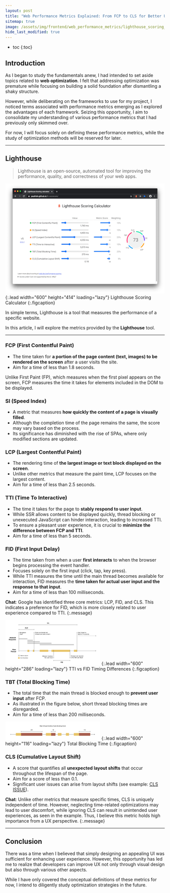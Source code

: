 ```yaml
---
layout: post
title: "Web Performance Metrics Explained: From FCP to CLS for Better User Experience"
sitemap: true
image: /assets/img/frontend/web_performance_metrics/lighthouse_scoring_calculator.png
hide_last_modified: true
---
```


- toc
{:toc}

## Introduction

As I began to study the fundamentals anew, I had intended to set aside topics related to **web optimization**. I felt that addressing optimization was premature while focusing on building a solid foundation after dismantling a shaky structure.

However, while deliberating on the frameworks to use for my project, I noticed terms associated with performance metrics emerging as I explored the advantages of each framework. Seizing this opportunity, I aim to consolidate my understanding of various performance metrics that I had previously only skimmed over.

For now, I will focus solely on defining these performance metrics, while the study of optimization methods will be reserved for later.

---

## Lighthouse

> Lighthouse is an open-source, automated tool for improving the performance, quality, and correctness of your web apps.

![Full-width image](/assets/img/frontend/web_performance_metrics/lighthouse_scoring_calculator.png "Lighthouse Scoring Calculator")
{:.lead width="600" height="414" loading="lazy"}
Lighthouse Scoring Calculator
{:.figcaption}

In simple terms, Lighthouse is a tool that measures the performance of a specific website.

In this article, I will explore the metrics provided by the **Lighthouse** tool.

---

### FCP (First Contentful Paint)

- The time taken for **a portion of the page content (text, images) to be rendered on the screen** after a user visits the site.
- Aim for a time of less than 1.8 seconds.

Unlike First Paint (FP), which measures when the first pixel appears on the screen, FCP measures the time it takes for elements included in the DOM to be displayed.

### SI (Speed Index)

- A metric that measures **how quickly the content of a page is visually filled**.
- Although the completion time of the page remains the same, the score may vary based on the process.
- Its significance has diminished with the rise of SPAs, where only modified sections are updated.

### LCP (Largest Contentful Paint)

- The rendering time of **the largest image or text block displayed on the screen**.
- Unlike other metrics that measure the paint time, LCP focuses on the largest content.
- Aim for a time of less than 2.5 seconds.

### TTI (Time To Interactive)

- The time it takes for the page to **stably respond to user input**.
- While SSR allows content to be displayed quickly, thread blocking or unexecuted JavaScript can hinder interaction, leading to increased TTI.
- To ensure a pleasant user experience, it is crucial to **minimize the difference between FCP and TTI**.
- Aim for a time of less than 5 seconds.

### FID (First Input Delay)

- The time taken from when a user **first interacts** to when the browser begins processing the event handler.
- Focuses solely on the first input (click, tap, key press).
- While TTI measures the time until the main thread becomes available for interaction, FID measures the **time taken for actual user input and the response to that input**.
- Aim for a time of less than 100 milliseconds.

**Chat**: Google has identified three core metrics: LCP, FID, and CLS. This indicates a preference for FID, which is more closely related to user experience compared to TTI.
{:.message}

![Full-width image](/assets/img/frontend/web_performance_metrics/tti_versus_fid.png "TTI versus FID")
{:.lead width="600" height="286" loading="lazy"}
TTI vs FID Timing Differences
{:.figcaption}

### TBT (Total Blocking Time)

- The total time that the main thread is blocked enough to **prevent user input** after FCP.
- As illustrated in the figure below, short thread blocking times are disregarded.
- Aim for a time of less than 200 milliseconds.

![Full-width image](/assets/img/frontend/web_performance_metrics/total_blocking_time.png "Total Blocking Time")
{:.lead width="600" height="116" loading="lazy"}
Total Blocking Time
{:.figcaption}

### CLS (Cumulative Layout Shift)

- A score that quantifies all **unexpected layout shifts** that occur throughout the lifespan of the page.
- Aim for a score of less than 0.1.
- Significant user issues can arise from layout shifts (see example: [CLS ISSUE]).

**Chat**: Unlike other metrics that measure specific times, CLS is uniquely independent of time. However, neglecting time-related optimizations may lead to user discomfort, while ignoring CLS can result in unintended user experiences, as seen in the example. Thus, I believe this metric holds high importance from a UX perspective.
{:.message}

---

## Conclusion

There was a time when I believed that simply designing an appealing UI was sufficient for enhancing user experience. However, this opportunity has led me to realize that developers can improve UX not only through visual design but also through various other aspects.

While I have only covered the conceptual definitions of these metrics for now, I intend to diligently study optimization strategies in the future.


[CLS ISSUE]: https://web.dev/articles/cls/video/web-dev-assets/layout-instability-api/layout-instability2.webm

